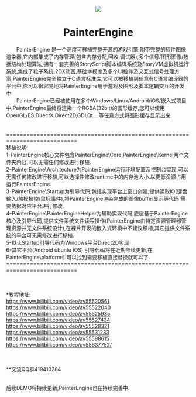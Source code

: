 <div align=center><img src ="https://raw.githubusercontent.com/matrixcascade/PainterEngine/master/logo/foxlogo.png"/></div>
<h1 align="center">PainterEngine</h1>
&emsp;&emsp;PainterEngine 是一个高度可移植完整开源的游戏引擎,附带完整的软件图像渲染器,它内部集成了内存管理(包含内存分配,回收,调试器),多个信号/图形图像/数据结构处理算法,拥有一套完善的StoryScript脚本编译系统及StoryVM虚拟机运行系统,集成了粒子系统,2DX动画,基础字模库及多个UI控件及交互式信号处理方案,PainterEngine完全独立于C语言标准库,它可以被移植到任意有C语言编译器的平台中,你可以很容易地将PainterEngine用于游戏及图形及脚本逻辑交互的开发中.
<br/>&emsp;&emsp;PainterEngine已经被使用在多个Windows/Linux/Android/iOS/嵌入式项目中,PainterEngine最终将渲染一个RGBA(32bit)的图形缓存,您可以使用OpenGL/ES,DirectX,Direct2D,GDI,Qt....等任意方式将图形缓存显示出来.
<br/><br/><br/>
===========================================================================<br/>
移植说明:<br/>
1-PainterEngine核心文件包含PainterEngine\Core,PainterEngine\Kernel两个文件夹内容,可以无需任何修改进行移植.<br/>
2-PainterEngine\Architecture为PainterEngine运行环境配置及控制台实现,可以无需任何修改进行移植,可以选择性修改runtime中的内存池大小.以更低资源占用运行PainterEngine.<br/>
3-PainterEngine\Startup为引导代码,包括实现平台上窗口创建,提供读取IO(键盘输入/触摸操控/鼠标事件),将PainterEngine渲染完成的图像buffer显示等代码
需要依据对应平台进行修改.<br/>
4-PainterEngine\PainterEngineHelper为辅助实现代码,底层基于PainterEngine核心及引导代码,提供文件系统文件读写操作(PainterEngine由特定资源管理器管理资源并无文件系统设计),在裸片开发的嵌入式环境中不建议移植,其它提供文件系统的平台可无需修改进行移植.<br/>
5-默认Startup引导代码为Windows平台Direct2D实现<br/>
6-其它平台(Android ubuntu iOS) 引导代码将在近期陆续更新,在PainterEngine\platform中可以找到需要移植直接替换就可以了.<br/>
===========================================================================
<br/><br/><br/>

*教程地址:<br/>
https://www.bilibili.com/video/av55520561<br/>
https://www.bilibili.com/video/av55522040<br/>
https://www.bilibili.com/video/av55525935<br/>
https://www.bilibili.com/video/av55527434<br/>
https://www.bilibili.com/video/av55528321<br/>
https://www.bilibili.com/video/av55531233<br/>
https://www.bilibili.com/video/av55598615<br/>
https://www.bilibili.com/video/av55637752/<br/>
<br/><br/>

**交流QQ群419410284<br/><br/>

后续DEMO将持续更新,PainterEngine也在持续完善中.

